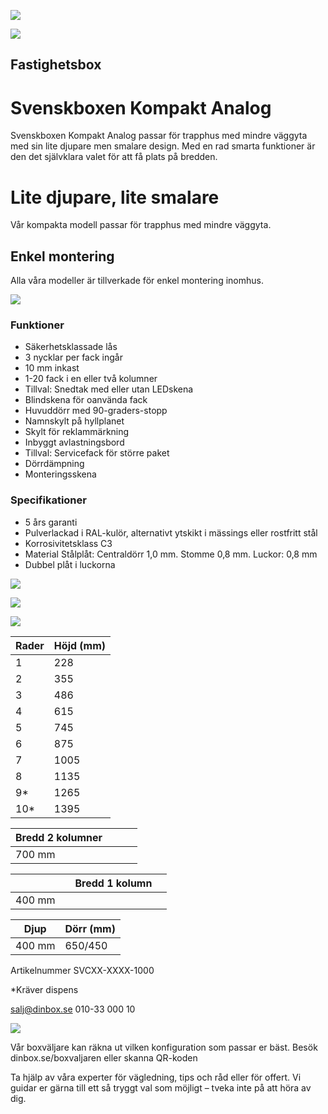 ![](_page_0_Picture_0.jpeg)

![](_page_0_Picture_2.jpeg)

## Fastighetsbox

# Svenskboxen Kompakt Analog

Svenskboxen Kompakt Analog passar för trapphus med mindre väggyta med sin lite djupare men smalare design. Med en rad smarta funktioner är den det självklara valet för att få plats på bredden.

# Lite djupare, lite smalare

Vår kompakta modell passar för trapphus med mindre väggyta. 

## Enkel montering

Alla våra modeller är tillverkade för enkel montering inomhus.

![](_page_1_Picture_0.jpeg)

### Funktioner

- Säkerhetsklassade lås
- 3 nycklar per fack ingår
- 10 mm inkast
- 1-20 fack i en eller två kolumner
- Tillval: Snedtak med eller utan LEDskena
- Blindskena för oanvända fack
- Huvuddörr med 90-graders-stopp
- Namnskylt på hyllplanet
- Skylt för reklammärkning
- Inbyggt avlastningsbord
- Tillval: Servicefack för större paket
- Dörrdämpning
- Monteringsskena

### Specifikationer

- 5 års garanti
- Pulverlackad i RAL-kulör, alternativt ytskikt i mässings eller rostfritt stål
- Korrosivitetsklass C3
- Material Stålplåt: Centraldörr 1,0 mm. Stomme 0,8 mm. Luckor: 0,8 mm
- Dubbel plåt i luckorna

![](_page_1_Picture_21.jpeg)

![](_page_1_Figure_22.jpeg)

![](_page_1_Figure_23.jpeg)

| Rader | Höjd (mm) |
|-------|-----------|
| 1     | 228       |
| 2     | 355       |
| 3     | 486       |
| 4     | 615       |
| 5     | 745       |
| 6     | 875       |
| 7     | 1005      |
| 8     | 1135      |
| 9*    | 1265      |
| 10*   | 1395      |

| Bredd 2 kolumner |  |  |  |
|------------------|--|--|--|
| 700 mm           |  |  |  |

|        |  | Bredd 1 kolumn |  |
|--------|--|----------------|--|
| 400 mm |  |                |  |

| Djup   | Dörr (mm) |
|--------|-----------|
| 400 mm | 650/450   |

Artikelnummer SVCXX-XXXX-1000

*Kräver dispens

salj@dinbox.se 010-33 000 10

![](_page_1_Picture_32.jpeg)

Vår boxväljare kan räkna ut vilken konfiguration som passar er bäst. Besök dinbox.se/boxvaljaren eller skanna QR-koden

Ta hjälp av våra experter för vägledning, tips och råd eller för offert. Vi guidar er gärna till ett så tryggt val som möjligt – tveka inte på att höra av dig.